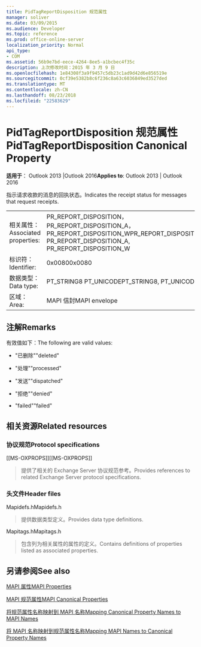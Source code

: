 ```yaml
---
title: PidTagReportDisposition 规范属性
manager: soliver
ms.date: 03/09/2015
ms.audience: Developer
ms.topic: reference
ms.prod: office-online-server
localization_priority: Normal
api_type:
- COM
ms.assetid: 56b9e7bd-eece-4264-8ee5-a1bcbec4f35c
description: 上次修改时间：2015 年 3 月 9 日
ms.openlocfilehash: 1e84308f3a9f9457c5db23c1ad9d42d6e856519e
ms.sourcegitcommit: 0cf39e5382b8c6f236c8a63c6036849ed3527ded
ms.translationtype: MT
ms.contentlocale: zh-CN
ms.lasthandoff: 08/23/2018
ms.locfileid: "22583629"
---
```

# <a name="pidtagreportdisposition-canonical-property"></a><span data-ttu-id="3e8dc-103">PidTagReportDisposition 规范属性</span><span class="sxs-lookup"><span data-stu-id="3e8dc-103">PidTagReportDisposition Canonical Property</span></span>

  
  
<span data-ttu-id="3e8dc-104">**适用于**： Outlook 2013 |Outlook 2016</span><span class="sxs-lookup"><span data-stu-id="3e8dc-104">**Applies to**: Outlook 2013 | Outlook 2016</span></span> 
  
<span data-ttu-id="3e8dc-105">指示请求收款的消息的回执状态。</span><span class="sxs-lookup"><span data-stu-id="3e8dc-105">Indicates the receipt status for messages that request receipts.</span></span> 
  
|||
|:-----|:-----|
|<span data-ttu-id="3e8dc-106">相关属性：</span><span class="sxs-lookup"><span data-stu-id="3e8dc-106">Associated properties:</span></span>  <br/> |<span data-ttu-id="3e8dc-107">PR_REPORT_DISPOSITION，PR_REPORT_DISPOSITION_A，PR_REPORT_DISPOSITION_W</span><span class="sxs-lookup"><span data-stu-id="3e8dc-107">PR_REPORT_DISPOSITION, PR_REPORT_DISPOSITION_A, PR_REPORT_DISPOSITION_W</span></span>  <br/> |
|<span data-ttu-id="3e8dc-108">标识符：</span><span class="sxs-lookup"><span data-stu-id="3e8dc-108">Identifier:</span></span>  <br/> |<span data-ttu-id="3e8dc-109">0x0080</span><span class="sxs-lookup"><span data-stu-id="3e8dc-109">0x0080</span></span>  <br/> |
|<span data-ttu-id="3e8dc-110">数据类型：</span><span class="sxs-lookup"><span data-stu-id="3e8dc-110">Data type:</span></span>  <br/> |<span data-ttu-id="3e8dc-111">PT_STRING8 PT_UNICODE</span><span class="sxs-lookup"><span data-stu-id="3e8dc-111">PT_STRING8, PT_UNICODE</span></span>  <br/> |
|<span data-ttu-id="3e8dc-112">区域：</span><span class="sxs-lookup"><span data-stu-id="3e8dc-112">Area:</span></span>  <br/> |<span data-ttu-id="3e8dc-113">MAPI 信封</span><span class="sxs-lookup"><span data-stu-id="3e8dc-113">MAPI envelope</span></span>  <br/> |
   
## <a name="remarks"></a><span data-ttu-id="3e8dc-114">注解</span><span class="sxs-lookup"><span data-stu-id="3e8dc-114">Remarks</span></span>

<span data-ttu-id="3e8dc-115">有效值如下：</span><span class="sxs-lookup"><span data-stu-id="3e8dc-115">The following are valid values:</span></span>
  
- <span data-ttu-id="3e8dc-116">"已删除"</span><span class="sxs-lookup"><span data-stu-id="3e8dc-116">"deleted"</span></span>
    
- <span data-ttu-id="3e8dc-117">"处理"</span><span class="sxs-lookup"><span data-stu-id="3e8dc-117">"processed"</span></span>
    
- <span data-ttu-id="3e8dc-118">"发送"</span><span class="sxs-lookup"><span data-stu-id="3e8dc-118">"dispatched"</span></span>
    
- <span data-ttu-id="3e8dc-119">"拒绝"</span><span class="sxs-lookup"><span data-stu-id="3e8dc-119">"denied"</span></span>
    
- <span data-ttu-id="3e8dc-120">"failed"</span><span class="sxs-lookup"><span data-stu-id="3e8dc-120">"failed"</span></span>
    
## <a name="related-resources"></a><span data-ttu-id="3e8dc-121">相关资源</span><span class="sxs-lookup"><span data-stu-id="3e8dc-121">Related resources</span></span>

### <a name="protocol-specifications"></a><span data-ttu-id="3e8dc-122">协议规范</span><span class="sxs-lookup"><span data-stu-id="3e8dc-122">Protocol specifications</span></span>

<span data-ttu-id="3e8dc-123">[[MS-OXPROPS]]</span><span class="sxs-lookup"><span data-stu-id="3e8dc-123">[[MS-OXPROPS]]</span></span> 
  
> <span data-ttu-id="3e8dc-124">提供了相关的 Exchange Server 协议规范参考。</span><span class="sxs-lookup"><span data-stu-id="3e8dc-124">Provides references to related Exchange Server protocol specifications.</span></span>
    
### <a name="header-files"></a><span data-ttu-id="3e8dc-125">头文件</span><span class="sxs-lookup"><span data-stu-id="3e8dc-125">Header files</span></span>

<span data-ttu-id="3e8dc-126">Mapidefs.h</span><span class="sxs-lookup"><span data-stu-id="3e8dc-126">Mapidefs.h</span></span>
  
> <span data-ttu-id="3e8dc-127">提供数据类型定义。</span><span class="sxs-lookup"><span data-stu-id="3e8dc-127">Provides data type definitions.</span></span>
    
<span data-ttu-id="3e8dc-128">Mapitags.h</span><span class="sxs-lookup"><span data-stu-id="3e8dc-128">Mapitags.h</span></span>
  
> <span data-ttu-id="3e8dc-129">包含列为相关属性的属性的定义。</span><span class="sxs-lookup"><span data-stu-id="3e8dc-129">Contains definitions of properties listed as associated properties.</span></span>
    
## <a name="see-also"></a><span data-ttu-id="3e8dc-130">另请参阅</span><span class="sxs-lookup"><span data-stu-id="3e8dc-130">See also</span></span>



[<span data-ttu-id="3e8dc-131">MAPI 属性</span><span class="sxs-lookup"><span data-stu-id="3e8dc-131">MAPI Properties</span></span>](mapi-properties.md)
  
[<span data-ttu-id="3e8dc-132">MAPI 规范属性</span><span class="sxs-lookup"><span data-stu-id="3e8dc-132">MAPI Canonical Properties</span></span>](mapi-canonical-properties.md)
  
[<span data-ttu-id="3e8dc-133">将规范属性名称映射到 MAPI 名称</span><span class="sxs-lookup"><span data-stu-id="3e8dc-133">Mapping Canonical Property Names to MAPI Names</span></span>](mapping-canonical-property-names-to-mapi-names.md)
  
[<span data-ttu-id="3e8dc-134">将 MAPI 名称映射到规范属性名称</span><span class="sxs-lookup"><span data-stu-id="3e8dc-134">Mapping MAPI Names to Canonical Property Names</span></span>](mapping-mapi-names-to-canonical-property-names.md)

